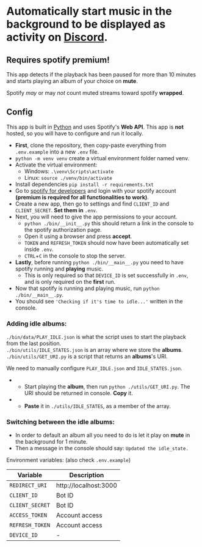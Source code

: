 # Automatically start music in the background to be displayed as activity on [Discord](https://discord.com/).



## Requires **spotify premium**!

    

This app detects if the playback has been paused for more than 10 minutes and starts playing an album of your choice on **mute**. 

Spotify *may* or may *not* count muted streams toward spotify **wrapped**.

## Config

This app is built in [Python](https://www.python.org/) and uses  Spotify's **Web API**. This app is **not** hosted, so you will have to configure and run it locally.
- **First**, clone the repository, then copy-paste everything from `.env.example` into a new `.env` file.
- `python -m venv venv` create a virtual environment folder named venv.
- Activate the virtual environment:
  - Windows: `.\venv\Scripts\activate`
  - Linux: `source ./venv/bin/activate`
- Install dependencies `pip install -r requirements.txt`
- Go to [spotify for developers](https://developer.spotify.com/) and login with your spotify account **(premium is required for all functionalities to work)**.
- Create a new app, then go to settings and find `CLIENT_ID` and `CLIENT_SECRET`. **Set them in** `.env`.
- Next, you will need to give the app permissions to your account.
  - `python ./bin/__init__.py` this should return a link in the console to the spotify authorization page.  
  - Open it using a browser and press **accept**.
  - `TOKEN` and `REFRESH_TOKEN` should now have been automatically set inside `.env`.
  - `CTRL`+`C` in the console to stop the server.
- **Lastly**, before running `python ./bin/__main__.py` you need to have spotify running and **playing** music.
  - This is only required so that `DEVICE_ID` is set successfully in `.env`, and is only required on the **first** run.
- Now that spotify is running and playing music, run `python ./bin/__main__.py`.
- You should see `'Checking if it's time to idle...'` written in the console.

### Adding idle albums:
`./bin/data/PLAY_IDLE.json` is what the script uses to start the playback from the last position.  
`./bin/utils/IDLE_STATES.json` is an array where we store the **albums**.
`./bin/utils/GET_URI.py` is a script that returns an **albums**'s URI.

We need to manually configure `PLAY_IDLE.json` and `IDLE_STATES.json`.  

  - - Start playing the **album**, then run `python ./utils/GET_URI.py`. The URI should be returned in console. **Copy** it.
  - - **Paste** it in `./utils/IDLE_STATES`, as a member of the array. 
 
### Switching between the idle albums: 
- In order to default an album all you need to do is let it play on **mute** in the background for 1 minute. 
- Then a message in the console should say: `Updated the idle_state.` 

Environment variables: (also check `.env.example`)

| Variable               | Description                        |
|------------------------|------------------------------------|
| `REDIRECT_URI`                | http://localhost:3000       |
| `CLIENT_ID`                | Bot ID                      |
| `CLIENT_SECRET`                | Bot ID                  |
| `ACCESS_TOKEN`                | Account access                   |
| `REFRESH_TOKEN`            | Account access                  |
| `DEVICE_ID`             | -                         |
